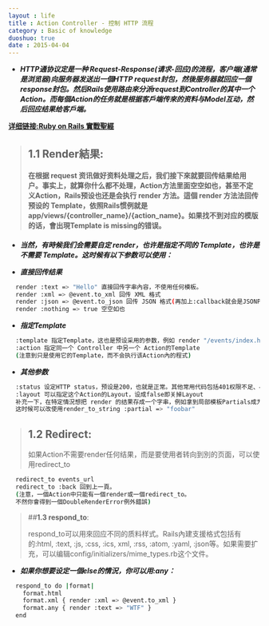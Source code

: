 ```yaml
---
layout : life
title : Action Controller - 控制 HTTP 流程
category : Basic of knowledge
duoshuo: true
date : 2015-04-04
---
```


>
- _**HTTP通协议定是一种 Request-Response(请求-回应)的流程，客户端(通常是浏览器)向服务器发送出一個HTTP request封包，然後服务器就回应一個response封包。然后Rails使用路由來分派request到Controller的其中一个Action。而每個Action的任务就是根据客戶端传來的资料与Model互动，然后回应结果给客戶端。**_

**[详细链接:Ruby on Rails 實戰聖經][1]**

<!-- more -->

> ## **1.1 Render結果**:
> #### **在根据 request 资讯做好资料处理之后，我们接下來就要回传结果给用户。事实上，就算你什么都不处理，Action方法里面空空如也，甚至不定义Action，Rails预设也还是会执行 render 方法。這個 render 方法法回传预设的 Template，依照Rails惯例就是app/views/{controller_name}/{action_name}。如果找不到对应的模版的话，會出現Template is missing的错误。**
>
- _**当然，有時候我们会需要自定 render，也许是指定不同的 Template，也许是不需要 Template。这时候有以下参数可以使用：**_

- _**直接回传结果**_

```sh
  render :text => "Hello" 直接回传字串內容，不使用任何模板。
  render :xml => @event.to_xml 回传 XML 格式
  render :json => @event.to_json 回传 JSON 格式(再加上:callback就会是JSONP)
  render :nothing => true 空空如也
```

- _**指定Template**_

```sh
  :template 指定Template，这也是预设采用的参数，例如 render "/events/index.html.erb"
  :action 指定同一个 Controller 中另一个 Action的Template
  (注意到只是使用它的Template，而不会执行该Action內的程式)
```

- _**其他参数**_

```sh
  :status 设定HTTP status，预设是200，也就是正常。其他常用代码包括401权限不足、404找不到页面、500服务器错误等。
  :layout 可以指定这个Action的Layout，设成false即关掉Layout
  补充一下，在特定情況想把 render 的结果存成一个字串，例如拿到局部模板Partials成为一个字串，
  这时候可以改使用render_to_string :partial => "foobar"
```

> ## **1.2 Redirect**:
>
>如果Action不需要render任何结果，而是要使用者转向到別的页面，可以使用redirect_to
>

```sh
  redirect_to events_url
  redirect_to :back 回到上一頁。
  (注意，一個Action中只能有一個render或一個redirect_to。
  不然你會得到一個DoubleRenderError例外錯誤)
```

> ##**1.3 respond_to**:
>
>respond_to可以用來回应不同的质料样式。Rails內建支援格式包括有的:html, :text, :js, :css, :ics, xml, :rss, :atom, :yaml, :json等。如果需要扩充，可以编辑config/initializers/mime_types.rb这个文件。
>

- _**如果你想要设定一個else的情況，你可以用:any：**_

```sh
  respond_to do |format|
    format.html
    format.xml { render :xml => @event.to_xml }
    format.any { render :text => "WTF" }
  end
```

[1]:https://ihower.tw/rails4/actioncontroller.html
